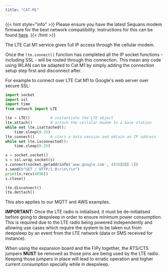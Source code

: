 ```yaml
---
title: "CAT-M1"
---
```


{{< hint style="info" >}}
Please ensure you have the latest Sequans modem firmware for the best network compatibility. Instructions for this can be found [here](firmware).
{{< /hint >}}

The LTE Cat M1 service gives full IP access through the cellular modem.

Once the `lte.connect()` function has completed all the IP socket functions - including SSL - will be routed through this connection. This mean any code using WLAN can be adapted to Cat M1 by simply adding the connection setup step first and disconnect after.

For example to connect over LTE Cat M1 to Google's web server over secure SSL:

```python
import socket
import ssl
import time
from network import LTE

lte = LTE()         # instantiate the LTE object
lte.attach()        # attach the cellular modem to a base station
while not lte.isattached():
    time.sleep(0.25)
lte.connect()       # start a data session and obtain an IP address
while not lte.isconnected():
    time.sleep(0.25)

s = socket.socket()
s = ssl.wrap_socket(s)
s.connect(socket.getaddrinfo('www.google.com', 443)[0][-1])
s.send(b"GET / HTTP/1.0\r\n\r\n")
print(s.recv(4096))
s.close()

lte.disconnect()
lte.dettach()
```

This also applies to our MQTT and AWS examples.

**IMPORTANT:** Once the LTE radio is initialised, it must be de-initialised before going to deepsleep in order to ensure minimum power consumption. This is required due to the LTE radio being powered independently and allowing use cases which require the system to be taken out from deepsleep by an event from the LTE network (data or SMS received for instance).

When using the expansion board and the FiPy together, the RTS/CTS jumpers **MUST** be removed as those pins are being used by the LTE radio. Keeping those jumpers in place will lead to erratic operation and higher current consumption specially while in deepsleep.

